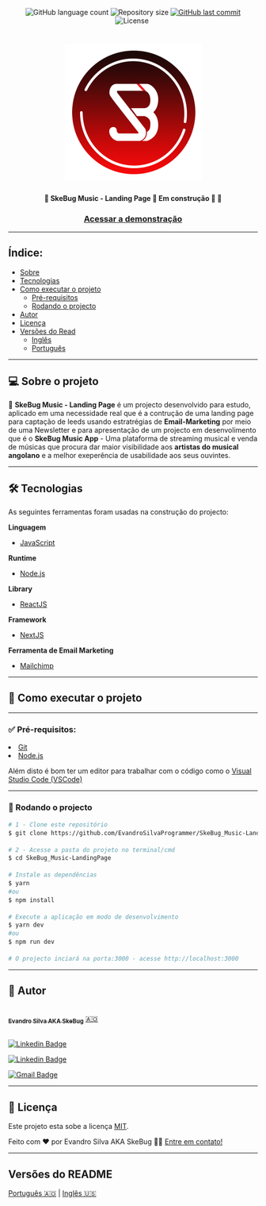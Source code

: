 
<p align="center">
  <img alt="GitHub language count" src="https://img.shields.io/github/languages/count/EvandroSilvaProgrammer/SkeBug_Music-LandingPage?color=%2304D361">

  <img alt="Repository size" src="https://img.shields.io/github/repo-size/EvandroSilvaProgrammer/SkeBug_Music-LandingPage">

  <a href="https://github.com/tgmarinho/README-ecoleta/commits/master">
    <img alt="GitHub last commit" src="https://img.shields.io/github/last-commit/EvandroSilvaProgrammer/SkeBug_Music-LandingPage">
  </a>
    
   <img alt="License" src="https://img.shields.io/badge/license-MIT-brightgreen">

   <img alt="" src="https://img.shields.io/badge/Feito por-Evandro Silva AKA SkeBug-blueviolet">
</p>
<h1 align="center">
    <img alt="NextLevelWeek" title="#NextLevelWeek" src="src/assets/images/logo.png" />
</h1>

<h4 align="center"> 
	🚧  SkeBug Music - Landing Page 🎵 Em construção 🚀 🚧
</h4>

<h3 align="center"> <a href="">Acessar a demonstração</a> </h3>

---
## Índice:
<!--ts-->
   * [Sobre](#sobre-o-projeto)
   * [Tecnologias](#tecnologias)
   * [Como executar o projeto](#como-executar-o-projeto)
      * [Pré-requisitos](#pré-requisitos)
      * [Rodando o projecto](#rodando-o-projeto)
   * [Autor](#autor)
   * [Licença](#licença)
   * [Versões do Read](#versões-do-readme)
        * [Inglês](./README.md)
        * [Português](./README-en.md)
<!--/ts-->
<!--te-->
---
## 💻 Sobre o projeto

<p>
    🎵 <strong>SkeBug Music - Landing Page</strong> é um projecto desenvolvido para estudo, aplicado em uma necessidade real que é a contrução de uma landing page para captação de leeds usando estratrégias de <strong>Email-Marketing</strong> por meio de uma Newsletter e para apresentação de um projecto em desenvolimento que é o <strong>SkeBug Music App</strong> - Uma plataforma de streaming musical e venda de músicas que procura dar maior visibilidade aos <strong> artistas do musical angolano</strong> e a melhor exeperência de usabilidade aos seus ouvintes.
</p>

---
## 🛠 Tecnologias
<p>As seguintes ferramentas foram usadas na construção do projecto:</p>
<strong>Linguagem</strong>
<ul>
    <li>
        <a href="https://www.w3schools.com/js/">JavaScript</a> 
    </li>
</ul>

<strong>Runtime</strong>
<ul>
    <li><a href="https://nodejs.org/en/">Node.js</a></li>
</ul>

<strong>Library</strong>
<ul>
    <li><a href="https://reactjs.org/">ReactJS</a></li>
</ul>

<strong>Framework</strong>
<ul>
    <li><a href="https://nextjs.org/">NextJS</a></li>
</ul>

<strong>Ferramenta de Email Marketing</strong>
<ul>
    <li><a href="https://mailchimp.com/">Mailchimp</a></li>
</ul>

---
## 🚀 Como executar o projeto
---
### ✅ Pré-requisitos:

<li><a href="https://git-scm.com">Git</a></li>
<li><a href="https://nodejs.org/en/">Node.js</a></li>
<p>Além disto é bom ter um editor para trabalhar com o código como o <a href="https://code.visualstudio.com/">Visual Studio Code (VSCode)</a> </p>

---
### 🎲 Rodando o projecto

```bash
# 1 - Clone este repositório
$ git clone https://github.com/EvandroSilvaProgrammer/SkeBug_Music-LandingPage.git

# 2 - Acesse a pasta do projeto no terminal/cmd
$ cd SkeBug_Music-LandingPage

# Instale as dependências
$ yarn
#ou
$ npm install

# Execute a aplicação em modo de desenvolvimento
$ yarn dev
#ou
$ npm run dev

# O projecto inciará na porta:3000 - acesse http://localhost:3000

```

---

## 🦸 Autor

<a href="https://github.com/EvandroSilvaProgrammer">
 <img style="border-radius: 50%;" src="https://avatars.githubusercontent.com/u/67426023?v=4" width="100px;" alt=""/>
 <br />
 <sub><b>Evandro Silva AKA SkeBug</b></sub></a> <a href="https://github.com/EvandroSilvaProgrammer" title="EvandroSilva">🇦🇴</a>
 <br /> <br />

[![Linkedin Badge](https://img.shields.io/badge/-Evandro-blue?style=flat-square&logo=Linkedin&logoColor=white&link=https://www.linkedin.com/in/evandrosilva-programmer/)](https://www.linkedin.com/in/evandrosilva-programmer/) 

[![Linkedin Badge](https://img.shields.io/badge/-Evandro-blue?style=flat-square&logo=facebook&logoColor=white&link=https://www.facebook.com/evandrosilva.programmer)](https://www.facebook.com/evandrosilva.programmer)

[![Gmail Badge](https://img.shields.io/badge/-evandrosilva.programmer@gmail.com-c14438?style=flat-square&logo=Gmail&logoColor=white&link=mailto:tgmarinho@gmail.com)](mailto:evandrosilva.programmer@gmail.com)

---

## 📝 Licença

Este projeto esta sobe a licença [MIT](./LICENSE).

Feito com ❤️ por Evandro Silva AKA SkeBug 👋🏽 [Entre em contato!](https://www.linkedin.com/in/evandrosilva-programmer/)

---

##  Versões do README

[Português 🇦🇴](./README.md)  |  [Inglês 🇺🇸](./README-en.md) 
